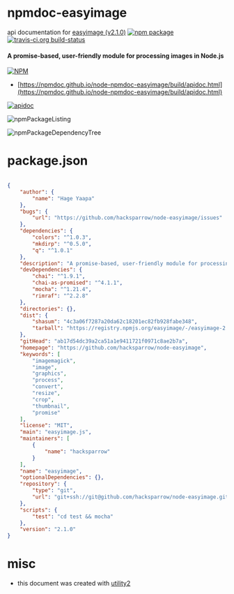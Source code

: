 # npmdoc-easyimage

api documentation for  [easyimage (v2.1.0)](https://github.com/hacksparrow/node-easyimage)  [![npm package](https://img.shields.io/npm/v/npmdoc-easyimage.svg?style=flat-square)](https://www.npmjs.org/package/npmdoc-easyimage) [![travis-ci.org build-status](https://api.travis-ci.org/npmdoc/node-npmdoc-easyimage.svg)](https://travis-ci.org/npmdoc/node-npmdoc-easyimage)
#### A promise-based, user-friendly module for processing images in Node.js

[![NPM](https://nodei.co/npm/easyimage.png?downloads=true&downloadRank=true&stars=true)](https://www.npmjs.com/package/easyimage)

- [https://npmdoc.github.io/node-npmdoc-easyimage/build/apidoc.html](https://npmdoc.github.io/node-npmdoc-easyimage/build/apidoc.html)

[![apidoc](https://npmdoc.github.io/node-npmdoc-easyimage/build/screenCapture.buildCi.browser.%252Ftmp%252Fbuild%252Fapidoc.html.png)](https://npmdoc.github.io/node-npmdoc-easyimage/build/apidoc.html)

![npmPackageListing](https://npmdoc.github.io/node-npmdoc-easyimage/build/screenCapture.npmPackageListing.svg)

![npmPackageDependencyTree](https://npmdoc.github.io/node-npmdoc-easyimage/build/screenCapture.npmPackageDependencyTree.svg)



# package.json

```json

{
    "author": {
        "name": "Hage Yaapa"
    },
    "bugs": {
        "url": "https://github.com/hacksparrow/node-easyimage/issues"
    },
    "dependencies": {
        "colors": "^1.0.3",
        "mkdirp": "^0.5.0",
        "q": "^1.0.1"
    },
    "description": "A promise-based, user-friendly module for processing images in Node.js",
    "devDependencies": {
        "chai": "^1.9.1",
        "chai-as-promised": "^4.1.1",
        "mocha": "^1.21.4",
        "rimraf": "^2.2.8"
    },
    "directories": {},
    "dist": {
        "shasum": "4c3a06f7287a20da62c18201ec82fb928fabe348",
        "tarball": "https://registry.npmjs.org/easyimage/-/easyimage-2.1.0.tgz"
    },
    "gitHead": "ab17d54dc39a2ca51a1e9411721f0971c8ae2b7a",
    "homepage": "https://github.com/hacksparrow/node-easyimage",
    "keywords": [
        "imagemagick",
        "image",
        "graphics",
        "process",
        "convert",
        "resize",
        "crop",
        "thumbnail",
        "promise"
    ],
    "license": "MIT",
    "main": "easyimage.js",
    "maintainers": [
        {
            "name": "hacksparrow"
        }
    ],
    "name": "easyimage",
    "optionalDependencies": {},
    "repository": {
        "type": "git",
        "url": "git+ssh://git@github.com/hacksparrow/node-easyimage.git"
    },
    "scripts": {
        "test": "cd test && mocha"
    },
    "version": "2.1.0"
}
```



# misc
- this document was created with [utility2](https://github.com/kaizhu256/node-utility2)

